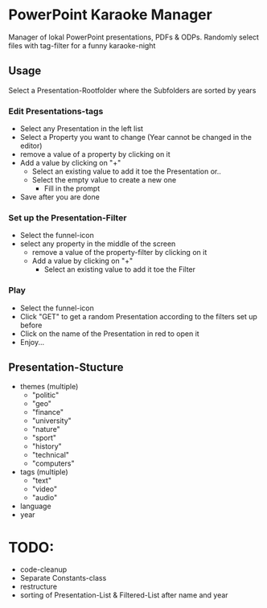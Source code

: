 # PowerPoint Karaoke Manager

Manager of lokal PowerPoint presentations, PDFs & ODPs. Randomly select files
with tag-filter for a funny karaoke-night

## Usage

Select a Presentation-Rootfolder where the Subfolders are sorted by years

### Edit Presentations-tags

- Select any Presentation in the left list
- Select a Property you want to change (Year cannot be changed in the editor)
- remove a value of a property by clicking on it
- Add a value by clicking on "+"
    - Select an existing value to add it toe the Presentation or..
    - Select the empty value to create a new one
        - Fill in the prompt
- Save after you are done

### Set up the Presentation-Filter

- Select the funnel-icon
- select any property in the middle of the screen
    - remove a value of the property-filter by clicking on it
    - Add a value by clicking on "+"
        - Select an existing value to add it toe the Filter

### Play

- Select the funnel-icon
- Click "GET" to get a random Presentation according to the filters set up before
- Click on the name of the Presentation in red to open it
- Enjoy...

## Presentation-Stucture

- themes (multiple)
    - "politic"
    - "geo"
    - "finance"
    - "university"
    - "nature"
    - "sport"
    - "history"
    - "technical"
    - "computers"
- tags (multiple)
    - "text"
    - "video"
    - "audio"
- language
- year

# **TODO**:

- code-cleanup
- Separate Constants-class
- restructure
- sorting of Presentation-List & Filtered-List after name and year

